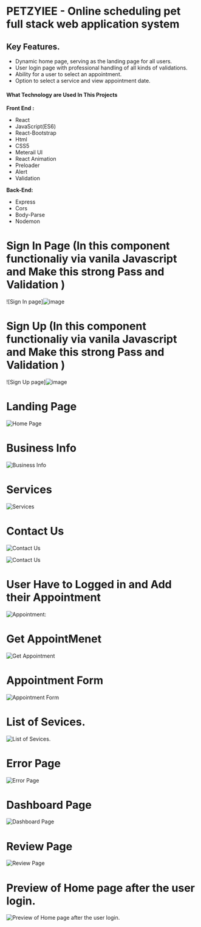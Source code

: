 
# PETZYIEE - Online scheduling pet full stack web application system


## Key Features.
- Dynamic home page, serving as the landing page for all users.
- User login page with professional handling of all kinds of validations.
- Ability for a user to select an appointment.
- Option to select a service and view appointment date.


#### What Technology are Used In This Projects

**Front End :** 
- React
- JavaScript(ES6)
- React-Bootstrap
- Html
- CSS5
- Meterail UI
- React Animation
- Preloader
- Alert
- Validation

**Back-End:** 
- Express
- Cors
- Body-Parse
- Nodemon
 
# Sign In Page (In this component functionaliy via vanila Javascript and Make this strong Pass and Validation )
![Sign In page]![image](https://github.com/anushreesshetty/petzyiee---MERN/assets/118381716/42483d25-856d-4efd-bd58-945d886c047e)


# Sign Up (In this component functionaliy via vanila Javascript and Make this strong Pass and Validation )
![Sign Up page]![image](https://github.com/anushreesshetty/petzyiee---MERN/assets/118381716/540f9bf2-f902-4b04-aa3e-a2aaf73c4e4a)

# Landing Page
![Home Page](https://github.com/anushreesshetty/petzyiee---MERN/assets/118381716/fc4bd7be-28c2-4821-b1fb-96ea3553e8c2)

# Business Info
![Business Info](https://github.com/anushreesshetty/petzyiee---MERN/assets/118381716/4c20d848-28ef-45fa-8c56-72eedc59b047)

# Services
![Services](https://github.com/anushreesshetty/petzyiee---MERN/assets/118381716/5794b80e-f9f1-4538-98d3-aff87168f85a)


# Contact Us
![Contact Us](https://github.com/anushreesshetty/petzyiee---MERN/assets/118381716/8e6bbc9c-7f1d-4e8a-9f25-08291972c956)

![Contact Us](https://github.com/anushreesshetty/petzyiee---MERN/assets/118381716/5686cf8e-1f97-465b-ac95-d85a9f8d1c97)

# User Have to Logged in and Add their Appointment
![Appointment:](https://github.com/anushreesshetty/petzyiee---MERN/assets/118381716/65542ba5-adbe-4855-8488-70f86ec0f57e)

# Get AppointMenet
![Get Appointment](https://github.com/anushreesshetty/petzyiee---MERN/assets/118381716/b05e9dbc-c67b-45f2-a5d3-cbc2d275e677)

# Appointment Form
![Appointment Form](https://github.com/anushreesshetty/petzyiee---MERN/assets/118381716/66adc6c4-8d5d-43cb-a258-55acd9ceed9f)

# List of Sevices.
![List of Sevices.](https://github.com/anushreesshetty/petzyiee---MERN/assets/118381716/284a147b-14f7-4750-8670-484a2dd91425)

# Error Page
![Error Page](https://github.com/anushreesshetty/petzyiee---MERN/assets/118381716/ba44f092-89ae-4508-94de-78793635f56c)

# Dashboard Page
![Dashboard Page](https://github.com/anushreesshetty/petzyiee---MERN/assets/118381716/57c954b6-9c7a-41fb-9dd9-a2dd21967095)

# Review Page 
![Review Page ](https://github.com/anushreesshetty/petzyiee---MERN/assets/118381716/20724f00-a37e-418e-a4ac-5fcacf9cfc0d)

# Preview of Home page after the user login.
![Preview of Home page after the user login.](https://github.com/anushreesshetty/petzyiee---MERN/assets/118381716/830e3f28-3c48-4953-bc51-365e3c8dbdb9)

